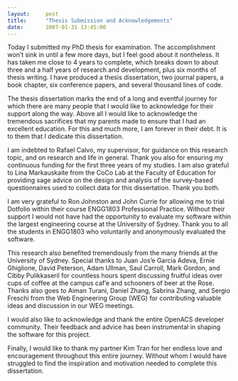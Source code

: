 ```yaml
---
layout:     post
title:      "Thesis Submission and Acknowledgements"
date:       2007-01-31 13:45:00
---
```


Today I submitted my PhD thesis for examination. The accomplishment won’t sink in until a few more days, but I feel good about it nontheless. It has taken me close to 4 years to complete, which breaks down to about three and a half years of research and development, plus six months of thesis writing. I have produced a thesis dissertation, two journal papers, a book chapter, six conference papers, and several thousand lines of code.

The thesis dissertation marks the end of a long and eventful journey for which there are many people that I would like to acknowledge for their support along the way. Above all I would like to acknowledge the tremendous sacrifices that my parents made to ensure that I had an excellent education. For this and much more, I am forever in their debt. It is to them that I dedicate this dissertation.

I am indebted to Rafael Calvo, my supervisor, for guidance on this research topic, and on research and life in general. Thank you also for ensuring my continuous funding for the first three years of my studies. I am also grateful to Lina Markauskaite from the CoCo Lab at the Faculty of Education for providing sage advice on the design and analysis of the survey-based questionnaires used to collect data for this dissertation. Thank you both.

I am very grateful to Ron Johnston and John Currie for allowing me to trial Dotfolio within their course ENGG1803 Professional Practice. Without their support I would not have had the opportunity to evaluate my software within the largest engineering course at the University of Sydney. Thank you to all the students in ENGG1803 who voluntarily and anonymously evaluated the software.

This research also benefited tremendously from the many friends at the University of Sydney. Special thanks to Juan Jos’e Garcia Adeva, Ernie Ghiglione, David Peterson, Adam Ullman, Saul Carroll, Mark Gordon, and Cibby Pulikkaseril for countless hours spent discussing fruitful ideas over cups of coffee at the campus caf’e and schooners of beer at the Rose. Thanks also goes to Aiman Turani, Daniel Zhang, Sabrina Zhang, and Sergio Freschi from the Web Engineering Group (WEG) for contributing valuable ideas and discussion in our WEG meetings.

I would also like to acknowledge and thank the entire OpenACS developer community. Their feedback and advice has been instrumental in shaping the software for this project.

Finally, I would like to thank my partner Kim Tran for her endless love and encouragement throughout this entire journey. Without whom I would have struggled to find the inspiration and motivation needed to complete this dissertation.
